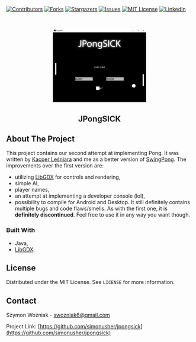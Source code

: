 
[![Contributors][contributors-shield]][contributors-url]
[![Forks][forks-shield]][forks-url]
[![Stargazers][stars-shield]][stars-url]
[![Issues][issues-shield]][issues-url]
[![MIT License][license-shield]][license-url]
[![LinkedIn][linkedin-shield]][linkedin-url]


<br />
<p align="center">
  <a href="https://github.com/simonusher/jpongsick">
    <img src="images/jpongsick.png" alt="Logo" width="50%">
  </a>

  <h2 align="center">JPongSICK</h3>

</p>

<!-- ABOUT THE PROJECT -->
## About The Project
This project contains our second attempt at implementing Pong. It was written by [Kacper Leśniara](https://github.com/calychas) and me as a better version of [SwingPong](https://github.com/simonusher/SwingPong). 
The improvements over the first version are:
- utilizing [LibGDX](https://libgdx.com/) for controls and rendering,
- simple AI,
- player names,
- an attempt at implementing a developer console (lol),
- possibility to compile for Android and Desktop.
It still definitely contains multiple bugs and code flaws/smells. As with the first one, it is **definitely discontinued**. Feel free to use it in any way you want though.


### Built With

* Java,
* [LibGDX](https://libgdx.com/).


<!-- LICENSE -->
## License

Distributed under the MIT License. See `LICENSE` for more information.



<!-- CONTACT -->
## Contact

Szymon Woźniak - swozniak6@gmail.com

Project Link: [https://github.com/simonusher/jpongsick](https://github.com/simonusher/jpongsick)


[contributors-shield]: https://img.shields.io/github/contributors/simonusher/jpongsick.svg?style=for-the-badge
[contributors-url]: https://github.com/simonusher/jpongsick/graphs/contributors
[forks-shield]: https://img.shields.io/github/forks/simonusher/jpongsick.svg?style=for-the-badge
[forks-url]: https://github.com/simonusher/jpongsick/network/members
[stars-shield]: https://img.shields.io/github/stars/simonusher/jpongsick.svg?style=for-the-badge
[stars-url]: https://github.com/simonusher/jpongsick/stargazers
[issues-shield]: https://img.shields.io/github/issues/simonusher/jpongsick.svg?style=for-the-badge
[issues-url]: https://github.com/simonusher/jpongsick/issues
[license-shield]: https://img.shields.io/github/license/simonusher/jpongsick.svg?style=for-the-badge
[license-url]: https://github.com/simonusher/jpongsick/blob/master/LICENSE.txt
[linkedin-shield]: https://img.shields.io/badge/-LinkedIn-black.svg?style=for-the-badge&logo=linkedin&colorB=555
[linkedin-url]: https://www.linkedin.com/in/szymon-wo%C5%BAniak-00505318a/